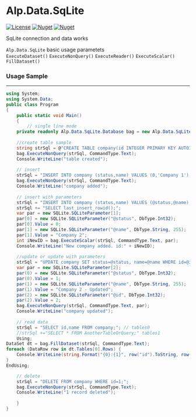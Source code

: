 # Alp.Data.SqLite
[![License](http://img.shields.io/badge/license-MIT-green.svg)](https://github.com/alptekinbodur/Alp.Data.SqLite/blob/master/LICENSE.txt) [![Nuget](https://img.shields.io/nuget/v/Alp.Data.SqLite)](https://www.nuget.org/packages/Alp.Data.SqLite/) [![Nuget](https://img.shields.io/nuget/dt/Alp.Data.SqLite)](https://www.nuget.org/packages/Alp.Data.SqLite/)

SqLite connection and data works

``Alp.Data.SqLite`` basic usage parametets  
``ExecuteDataset()``
``ExecuteNonQuery()``
``ExecuteReader()``
``ExecuteScalar()``
``FillDataset()``

### Usage Sample
----------------------------------------
```c#
using System;
using System.Data;
public class Program
{
	public static void Main()
	{
		// single line mode
    private readonly Alp.Data.SqLite.Database bag = new Alp.Data.SqLite.Database("Data Source=test.db");
    
    //create table sample
    string strSql = @"CREATE TABLE company(id INTEGER PRIMARY KEY AUTOINCREMENT, status INT, name NVARCHAR(255))";
    bag.ExecuteNonQuery(strSql, CommandType.Text);
    Console.WriteLine("table created");
    
    // insert
    strSql = "INSERT INTO company (status,name) VALUES (0,'Company 1');";
    bag.ExecuteNonQuery(strSql, CommandType.Text);
    Console.WriteLine("company added");
    
    // insert with parameters
    strSql = "INSERT INTO company (status,name) VALUES (@status,@name);";
    strSql += "SELECT last_insert_rowid();";
    var par = new SQLite.SQLiteParameter[1];
    par[0] = new SQLite.SQLiteParameter("@status", DbType.Int32);
    par[0].Value = 0;
    par[1] = new SQLite.SQLiteParameter("@name", DbType.String, 255);
    par[1].Value = "Company 2";
    int iNewID = bag.ExecuteScalar(strSql, CommandType.Text, par);
    Console.WriteLine("New company added. id:" + iNewID);
    
    //update or update with parameters
    strSql = "UPDATE company SET status=@status, name=@name WHERE id=@id;";
    var par = new SQLite.SQLiteParameter[2];
    par(0) = new SQLite.SQLiteParameter("@status", DbType.Int32);
    par(0).Value = 1;
    par(1) = new SQLite.SQLiteParameter("@name", DbType.String, 255);
    par(1).Value = "Company 2 - Updated";
    par(2) = new SQLite.SQLiteParameter("@id", DbType.Int32);
    par(2).Value = 2;
    bag.ExecuteNonQuery(strSql, CommandType.Text, par);
    Console.WriteLine("company updated");
    
    // read data
    strSql = "SELECT id,name FROM company;"; // tables0
    //strSql +="SELECT * FROM AnotherTableOrQuery;" tables1
    Using;
DataSet dt = bag.FillDataset(strSql, CommandType.Text);
foreach (DataRow row in dt.Tables[0].Rows) {
    Console.WriteLine(string.Format("{0}:{1}", row("id").ToString, row("name").ToString));
}
EndUsing;

    // delete
    strSql = "DELETE FROM company WHERE id=1;";
    bag.ExecuteNonQuery(strSql, CommandType.Text);
    Console.WriteLine("1 record deleted");
    
	}
}
```
